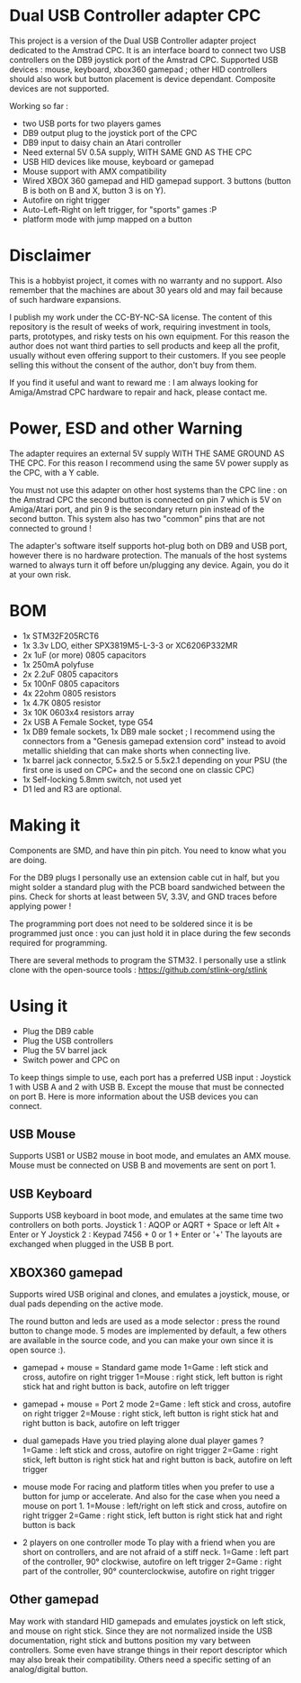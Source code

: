 # Dual USB Controller adapter CPC
This project is a version of the Dual USB Controller adapter project dedicated to the Amstrad CPC.
It is an interface board to connect two USB controllers on the DB9 joystick port of the Amstrad CPC.
Supported USB devices : mouse, keyboard, xbox360 gamepad ; other HID controllers should also work but button placement is device dependant. Composite devices are not supported.

Working so far :
- two USB ports for two players games
- DB9 output plug to the joystick port of the CPC
- DB9 input to daisy chain an Atari controller
- Need external 5V 0.5A supply, WITH SAME GND AS THE CPC
- USB HID devices like mouse, keyboard or gamepad
- Mouse support with AMX compatibility
- Wired XBOX 360 gamepad and HID gamepad support. 3 buttons (button B is both on B and X, button 3 is on Y).
- Autofire on right trigger
- Auto-Left-Right on left trigger, for "sports" games :P
- platform mode with jump mapped on a button

# Disclaimer
This is a hobbyist project, it comes with no warranty and no support. Also remember that the machines are about 30 years old and may fail because of such hardware expansions.

I publish my work under the CC-BY-NC-SA license. The content of this repository is the result of weeks of work, requiring investment in tools, parts, prototypes, and risky tests on his own equipment. For this reason the author does not want third parties to sell products and keep all the profit, usually without even offering support to their customers. If you see people selling this without the consent of the author, don't buy from them.

If you find it useful and want to reward me : I am always looking for Amiga/Amstrad CPC hardware to repair and hack, please contact me.

# Power, ESD and other Warning
The adapter requires an external 5V supply WITH THE SAME GROUND AS THE CPC. For this reason I recommend using the same 5V power supply as the CPC, with a Y cable.

You must not use this adapter on other host systems than the CPC line : on the Amstrad CPC the second button is connected on pin 7 which is 5V on Amiga/Atari port, and pin 9 is the secondary return pin instead of the second button. This system also has two "common" pins that are not connected to ground !

The adapter's software itself supports hot-plug both on DB9 and USB port, however there is no hardware protection. The manuals of the host systems warned to always turn it off before un/plugging any device. Again, you do it at your own risk.

# BOM
- 1x STM32F205RCT6
- 1x 3.3v LDO, either SPX3819M5-L-3-3 or XC6206P332MR
- 2x 1uF (or more) 0805 capacitors
- 1x 250mA polyfuse
- 2x 2.2uF 0805 capacitors
- 5x 100nF 0805 capacitors
- 4x 22ohm 0805 resistors
- 1x 4.7K 0805 resistor
- 3x 10K 0603x4 resistors array
- 2x USB A Female Socket, type G54
- 1x DB9 female sockets, 1x DB9 male socket ; I recommend using the connectors from a "Genesis gamepad extension cord" instead to avoid metallic shielding that can make shorts when connecting live.
- 1x barrel jack connector, 5.5x2.5 or 5.5x2.1 depending on your PSU (the first one is used on CPC+ and the second one on classic CPC)
- 1x Self-locking 5.8mm switch, not used yet
- D1 led and R3 are optional.

# Making it
Components are SMD, and have thin pin pitch. You need to know what you are doing.

For the DB9 plugs I personally use an extension cable cut in half, but you might solder a standard plug with the PCB board sandwiched between the pins.
Check for shorts at least between 5V, 3.3V, and GND traces before applying power !

The programming port does not need to be soldered since it is be programmed just once : you can just hold it in place during the few seconds required for programming.

There are several methods to program the STM32. I personally use a stlink clone with the open-source tools : https://github.com/stlink-org/stlink

# Using it
- Plug the DB9 cable
- Plug the USB controllers
- Plug the 5V barrel jack
- Switch power and CPC on

To keep things simple to use, each port has a preferred USB input : Joystick 1 with USB A and 2 with USB B. Except the mouse that must be connected on port B.
Here is more information about the USB devices you can connect.

## USB Mouse
Supports USB1 or USB2 mouse in boot mode, and emulates an AMX mouse.
Mouse must be connected on USB B and movements are sent on port 1.

## USB Keyboard
Supports USB keyboard in boot mode, and emulates at the same time two controllers on both ports.
Joystick 1 : AQOP or AQRT + Space or left Alt + Enter or Y
Joystick 2 : Keypad 7456 + 0 or 1 + Enter or '+'
The layouts are exchanged when plugged in the USB B port.

## XBOX360 gamepad
Supports wired USB original and clones, and emulates a joystick, mouse, or dual pads depending on the active mode.

The round button and leds are used as a mode selector : press the round button to change mode.
5 modes are implemented by default, a few others are available in the source code, and you can make your own since it is open source :).

- gamepad + mouse = Standard game mode
1=Game : left stick and cross, autofire on right trigger
1=Mouse : right stick, left button is right stick hat and right button is back, autofire on left trigger

- gamepad + mouse = Port 2 mode
2=Game : left stick and cross, autofire on right trigger
2=Mouse : right stick, left button is right stick hat and right button is back, autofire on left trigger

- dual gamepads
Have you tried playing alone dual player games ?
1=Game : left stick and cross, autofire on right trigger
2=Game : right stick, left button is right stick hat and right button is back, autofire on left trigger

- mouse mode
For racing and platform titles when you prefer to use a button for jump or accelerate. And also for the case when you need a mouse on port 1.
1=Mouse : left/right on left stick and cross, autofire on right trigger
2=Game : right stick, left button is right stick hat and right button is back

- 2 players on one controller mode
To play with a friend when you are short on controllers, and are not afraid of a stiff neck.
1=Game : left part of the controller, 90° clockwise, autofire on left trigger
2=Game : right part of the controller, 90° counterclockwise, autofire on right trigger

## Other gamepad
May work with standard HID gamepads and emulates joystick on left stick, and mouse on right stick.
Since they are not normalized inside the USB documentation, right stick and buttons position my vary between controllers. Some even have strange things in their report descriptor which may also break their compatibility. Others need a specific setting of an analog/digital button.

